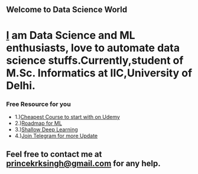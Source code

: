 ## Welcome to Data Science World

# [I](https://www.linkedin.com/in/princekrksingh) am Data Science and ML enthusiasts, love to automate data science stuffs.Currently,student of M.Sc. Informatics at IIC,University of Delhi.


### Free Resource for you
- 1.)[Cheapest Course to start with on Udemy](https://www.udemy.com/share/101WeAB0UddVdUQ34)
- 2.)[Roadmap for ML](https://github.com/mrdbourke/machine-learning-roadmap)
- 3.)[Shallow Deep Learning](https://github.com/airalcorn2/shallow-deep-learning)
- 4.)[Join Telegram for more Update](t.me/data_ml)
         
      


## Feel free to contact me at **princekrksingh@gmail.com** for any help.
      


